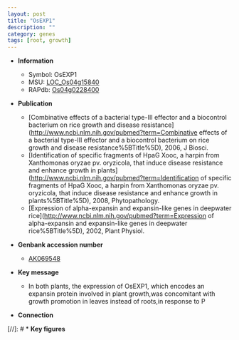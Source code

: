 ```yaml
---
layout: post
title: "OsEXP1"
description: ""
category: genes
tags: [root, growth]
---
```


* **Information**  
    + Symbol: OsEXP1  
    + MSU: [LOC_Os04g15840](http://rice.uga.edu/cgi-bin/ORF_infopage.cgi?orf=LOC_Os04g15840)  
    + RAPdb: [Os04g0228400](https://rapdb.dna.affrc.go.jp/locus/?name=Os04g0228400)  

* **Publication**  
    + [Combinative effects of a bacterial type-III effector and a biocontrol bacterium on rice growth and disease resistance](http://www.ncbi.nlm.nih.gov/pubmed?term=Combinative effects of a bacterial type-III effector and a biocontrol bacterium on rice growth and disease resistance%5BTitle%5D), 2006, J Biosci.
    + [Identification of specific fragments of HpaG Xooc, a harpin from Xanthomonas oryzae pv. oryzicola, that induce disease resistance and enhance growth in plants](http://www.ncbi.nlm.nih.gov/pubmed?term=Identification of specific fragments of HpaG Xooc, a harpin from Xanthomonas oryzae pv. oryzicola, that induce disease resistance and enhance growth in plants%5BTitle%5D), 2008, Phytopathology.
    + [Expression of alpha-expansin and expansin-like genes in deepwater rice](http://www.ncbi.nlm.nih.gov/pubmed?term=Expression of alpha-expansin and expansin-like genes in deepwater rice%5BTitle%5D), 2002, Plant Physiol.

* **Genbank accession number**  
    + [AK069548](http://www.ncbi.nlm.nih.gov/nuccore/AK069548)

* **Key message**  
    + In both plants, the expression of OsEXP1, which encodes an expansin protein involved in plant growth,was concomitant with growth promotion in leaves instead of roots,in response to P

* **Connection**  

[//]: # * **Key figures**  


